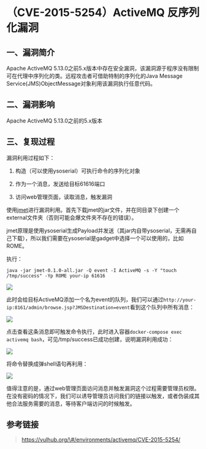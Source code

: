 （CVE-2015-5254）ActiveMQ 反序列化漏洞
======================================

一、漏洞简介
------------

Apache ActiveMQ
5.13.0之前5.x版本中存在安全漏洞，该漏洞源于程序没有限制可在代理中序列化的类。远程攻击者可借助特制的序列化的Java
Message Service(JMS)ObjectMessage对象利用该漏洞执行任意代码。

二、漏洞影响
------------

Apache ActiveMQ 5.13.0之前的5.x版本

三、复现过程
------------

漏洞利用过程如下：

1.  构造（可以使用ysoserial）可执行命令的序列化对象

2.  作为一个消息，发送给目标61616端口

3.  访问web管理页面，读取消息，触发漏洞

使用[jmet](https://github.com/ianxtianxt/jmet)进行漏洞利用。首先下载jmet的jar文件，并在同目录下创建一个external文件夹（否则可能会爆文件夹不存在的错误）。

jmet原理是使用ysoserial生成Payload并发送（其jar内自带ysoserial，无需再自己下载），所以我们需要在ysoserial是gadget中选择一个可以使用的，比如ROME。

执行：

    java -jar jmet-0.1.0-all.jar -Q event -I ActiveMQ -s -Y "touch /tmp/success" -Yp ROME your-ip 61616

![](/Users/aresx/Documents/VulWiki/.resource/(CVE-2015-5254)ActiveMQ反序列化漏洞/media/rId25.png)

此时会给目标ActiveMQ添加一个名为event的队列，我们可以通过`http://your-ip:8161/admin/browse.jsp?JMSDestination=event`看到这个队列中所有消息：

![](/Users/aresx/Documents/VulWiki/.resource/(CVE-2015-5254)ActiveMQ反序列化漏洞/media/rId26.png)

点击查看这条消息即可触发命令执行，此时进入容器`docker-compose exec activemq bash`，可见/tmp/success已成功创建，说明漏洞利用成功：

![](/Users/aresx/Documents/VulWiki/.resource/(CVE-2015-5254)ActiveMQ反序列化漏洞/media/rId27.png)

将命令替换成弹shell语句再利用：

![](/Users/aresx/Documents/VulWiki/.resource/(CVE-2015-5254)ActiveMQ反序列化漏洞/media/rId28.png)

值得注意的是，通过web管理页面访问消息并触发漏洞这个过程需要管理员权限。在没有密码的情况下，我们可以诱导管理员访问我们的链接以触发，或者伪装成其他合法服务需要的消息，等待客户端访问的时候触发。

参考链接
--------

> https://vulhub.org/\#/environments/activemq/CVE-2015-5254/
